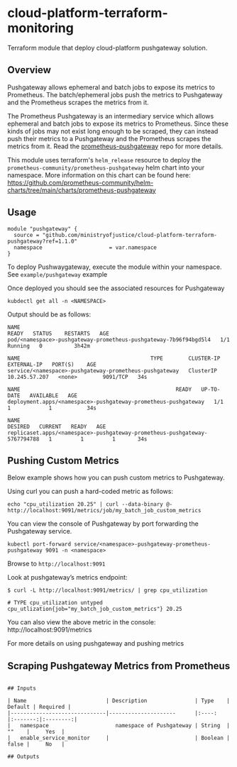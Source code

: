 # cloud-platform-terraform-monitoring

Terraform module that deploy cloud-platform pushgateway solution.

## Overview
Pushgateway allows ephemeral and batch jobs to expose its metrics to Prometheus. The batch/ephemeral jobs push the metrics to Pushgateway and the Prometheus scrapes the metrics from it.

The Prometheus Pushgateway is an intermediary service which allows ephemeral and batch jobs to expose its metrics to Prometheus. Since these kinds of jobs may not exist long enough to be scraped, they can instead push their metrics to a Pushgateway and the Prometheus scrapes the metrics from it. Read the [prometheus-pushgateway](https://github.com/prometheus/pushgateway) repo for more details.

This module uses terraform's ```helm_release``` resource to deploy the ```prometheus-community/prometheus-pushgateway``` helm chart into your namespace. More information on this chart can be found here:
https://github.com/prometheus-community/helm-charts/tree/main/charts/prometheus-pushgateway


## Usage

```hcl
module "pushgateway" {
  source = "github.com/ministryofjustice/cloud-platform-terraform-pushgateway?ref=1.1.0"
  namespace                     = var.namespace
}
```

To deploy Pushwaygateway, execute the module within your namespace. See ```example/pushgateway``` example

Once deployed you should see the associated resources for Pushgateway 

```kubdectl get all -n <NAMESPACE>```

Output should be as follows:

```
NAME                                                                  READY   STATUS    RESTARTS   AGE
pod/<namespace>-pushgateway-prometheus-pushgateway-7b96f94bgd5l4   1/1     Running   0          3h42m

NAME                                         TYPE        CLUSTER-IP      EXTERNAL-IP   PORT(S)    AGE
service/<namespace>-pushgateway-prometheus-pushgateway   ClusterIP   10.245.57.207   <none>        9091/TCP   34s

NAME                                                 READY   UP-TO-DATE   AVAILABLE   AGE
deployment.apps/<namespace>-pushgateway-prometheus-pushgateway   1/1     1            1           34s

NAME                                                            DESIRED   CURRENT   READY   AGE
replicaset.apps/<namespace>-pushgateway-prometheus-pushgateway-5767794788   1         1         1       34s 
```

## Pushing Custom Metrics

Below example shows how you can push custom metrics to Pushgateway. 

Using curl you can push a hard-coded metric as follows:

```echo "cpu_utilization 20.25" | curl --data-binary @- http://localhost:9091/metrics/job/my_batch_job_custom_metrics```

You can view the console of Pushgateway by port forwarding the Pushgateway service.

``` kubectl port-forward service/<namespace>-pushgateway-prometheus-pushgateway 9091 -n <namespace> ```

Browse to ```http://localhost:9091```


Look at pushgateway’s metrics endpoint:

```
$ curl -L http://localhost:9091/metrics/ | grep cpu_utilization

# TYPE cpu_utilization untyped
cpu_utlization{job="my_batch_job_custom_metrics"} 20.25
```

You can also view the above metric in the console: http://localhost:9091/metrics

For more details on using pushgateway and pushing metrics 

## Scraping Pushgateway Metrics from Prometheus


```

## Inputs

| Name                         | Description               | Type    | Default | Required |
|------------------------------|---------------------      |:----:   |:-------:|:--------:|
|   namespace                     namespace of Pushgateway | String  |   ""    |     Yes  |
|   enable_service_monitor     |                           | Boolean |   false |     No   |

## Outputs
